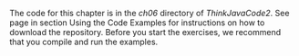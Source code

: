 The code for this chapter is in the *ch06* directory of *ThinkJavaCode2*. See page in section Using the Code Examples for instructions on how to download the repository. Before you start the exercises, we recommend that you compile and run the examples.